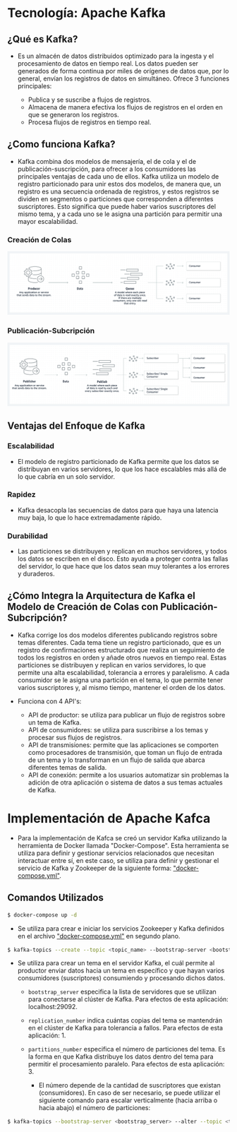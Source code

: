 # Tecnología: Apache Kafka

## ¿Qué es Kafka? 

- Es un almacén de datos distribuidos optimizado para la ingesta y el procesamiento de datos en tiempo real. Los datos pueden ser generados de forma continua por miles de orígenes de datos que, por lo general, envían los registros de datos en simultáneo. Ofrece 3 funciones principales: 

    - Publica y se suscribe a flujos de registros.
    - Almacena de manera efectiva los flujos de registros en el orden en que se generaron los registros.
    - Procesa flujos de registros en tiempo real.

## ¿Como funciona Kafka?

- Kafka combina dos modelos de mensajería, el de cola y el de publicación-suscripción, para ofrecer a los consumidores las principales ventajas de cada uno de ellos. Kafka utiliza un modelo de registro particionado para unir estos dos modelos, de manera que, un registro es una secuencia ordenada de registros, y estos registros se dividen en segmentos o particiones que corresponden a diferentes suscriptores. Esto significa que puede haber varios suscriptores del mismo tema, y a cada uno se le asigna una partición para permitir una mayor escalabilidad.

### Creación de Colas

![](resources/queues.png)

### Publicación-Subcripción

![](resources/subscription-publication.png)

## Ventajas del Enfoque de Kafka

### Escalabilidad
- El modelo de registro particionado de Kafka permite que los datos se distribuyan en varios servidores, lo que los hace escalables más allá de lo que cabría en un solo servidor. 

### Rapidez
- Kafka desacopla las secuencias de datos para que haya una latencia muy baja, lo que lo hace extremadamente rápido. 

### Durabilidad
- Las particiones se distribuyen y replican en muchos servidores, y todos los datos se escriben en el disco. Esto ayuda a proteger contra las fallas del servidor, lo que hace que los datos sean muy tolerantes a los errores y duraderos.

## ¿Cómo Integra la Arquitectura de Kafka el Modelo de Creación de Colas con Publicación-Subcripción?

- Kafka corrige los dos modelos diferentes publicando registros sobre temas diferentes. Cada tema tiene un registro particionado, que es un registro de confirmaciones estructurado que realiza un seguimiento de todos los registros en orden y añade otros nuevos en tiempo real. Estas particiones se distribuyen y replican en varios servidores, lo que permite una alta escalabilidad, tolerancia a errores y paralelismo. A cada consumidor se le asigna una partición en el tema, lo que permite tener varios suscriptores y, al mismo tiempo, mantener el orden de los datos.

- Funciona con 4 API's:

    - API de productor: se utiliza para publicar un flujo de registros sobre un tema de Kafka.
    - API de consumidores: se utiliza para suscribirse a los temas y procesar sus flujos de registros.
    - API de transmisiones: permite que las aplicaciones se comporten como procesadores de transmisión, que toman un flujo de entrada de un tema y lo transforman en un flujo de salida que abarca diferentes temas de salida.
    - API de conexión: permite a los usuarios automatizar sin problemas la adición de otra aplicación o sistema de datos a sus temas actuales de Kafka.

# Implementación de Apache Kafca

- Para la implementación de Kafca se creó un servidor Kafka utilizando la herramienta de Docker llamada "Docker-Compose". Esta herramienta se utiliza para definir y gestionar servicios relacionados que necesitan interactuar entre sí, en este caso, se utiliza para definir y gestionar el servicio de Kafka y Zookeeper de la siguiente forma: ["docker-compose.yml"](docker-compose.yml).

## Comandos Utilizados 

```bash
$ docker-compose up -d
```

- Se utiliza para crear e iniciar los servicios Zookeeper y Kafka definidos en el archivo ["docker-compose.yml"](docker-compose.yml) en segundo plano.

```bash
$ kafka-topics --create --topic <topic_name> --bootstrap-server <bootstrap_server> --replication-factor <replications_number> --partitions <partitions_number>
```

- Se utiliza para crear un tema en el servidor Kafka, el cuál permite al productor enviar datos hacia un tema en específico y que hayan varios consumidores (suscriptores) consumiendo y procesando dichos datos. 

    - `bootstrap_server` especifica la lista de servidores que se utilizan para conectarse al clúster de Kafka. Para efectos de esta aplicación: localhost:29092.

    - `replication_number` indica cuántas copias del tema se mantendrán en el clúster de Kafka para tolerancia a fallos. Para efectos de esta aplicación: 1.

    - `partitions_number` especifica el número de particiones del tema. Es la forma en que Kafka distribuye los datos dentro del tema para permitir el procesamiento paralelo. Para efectos de esta aplicación: 3.

        - El número depende de la cantidad de suscriptores que existan (consumidores). En caso de ser necesario, se puede utilizar el siguiente comando para escalar verticalmente (hacia arriba o hacia abajo) el número de particiones:

```bash
$ kafka-topics --bootstrap-server <bootstrap_server> --alter --topic <topic_name> --partitions <new_partitions_number>
```
